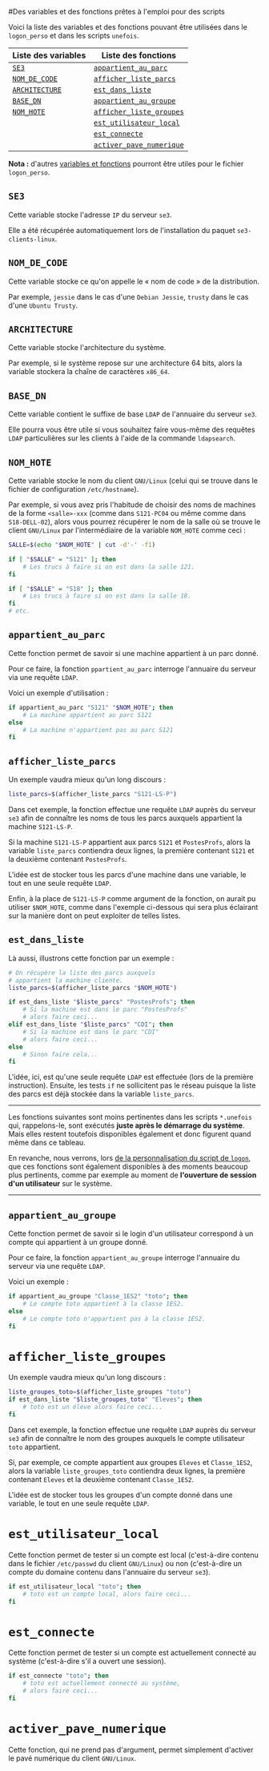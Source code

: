 #Des variables et des fonctions prêtes à l'emploi pour des scripts

Voici la liste des variables et des fonctions pouvant être utilisées dans le `logon_perso` et dans les scripts `unefois`.

 **Liste des variables**           | **Liste des fonctions**
-----------------------------------|-------------------------------------------------------
  [`SE3`](#se3)                    |  [`appartient_au_parc`](#appartient_au_parc)
  [`NOM_DE_CODE`](#nom_de_code)    |  [`afficher_liste_parcs`](#afficher_liste_parcs)
  [`ARCHITECTURE`](#architecture)  |  [`est_dans_liste`](#est_dans_liste)
  [`BASE_DN`](#base_dn)            |  [`appartient_au_groupe`](#appartient_au_groupe)
  [`NOM_HOTE`](#nom_hote)          |  [`afficher_liste_groupes`](#afficher_liste_groupes)
                                   |  [`est_utilisateur_local`](#est_utilisateur_local)
                                   |  [`est_connecte`](#est_connecte)
                                   |  [`activer_pave_numerique`](#activer_pave_numerique)

**Nota :** d'autres [variables et fonctions](variables_fonctions_logon.md) pourront être utiles pour le fichier `logon_perso`.


## `SE3`

Cette variable stocke l'adresse `IP` du serveur `se3`.

Elle a été récupérée automatiquement lors de l'installation du paquet `se3-clients-linux`.


## `NOM_DE_CODE`

Cette variable stocke ce qu'on appelle le « nom de code » de la distribution.

Par exemple, `jessie` dans le cas d'une `Debian Jessie`, `trusty` dans le cas d'une `Ubuntu Trusty`.


## `ARCHITECTURE`

Cette variable stocke l'architecture du système.

Par exemple, si le système repose sur une architecture 64 bits, alors la variable stockera la chaîne de caractères `x86_64`.


## `BASE_DN`

Cette variable contient le suffixe de base `LDAP` de l'annuaire du serveur `se3`.

Elle pourra vous être utile si vous souhaitez faire vous-même des requêtes `LDAP` particulières sur les clients à l'aide de la commande `ldapsearch`.


## `NOM_HOTE`

Cette variable stocke le nom du client `GNU/Linux` (celui qui se trouve dans le fichier de configuration `/etc/hostname`).

Par exemple, si vous avez pris l'habitude de choisir des noms de machines de la forme `<salle>-xxx` (comme dans `S121-PC04` ou même comme dans `S18-DELL-02`), alors vous pourrez récupérer le nom de la salle où se trouve le client `GNU/Linux` par l'intermédiaire de la variable `NOM_HOTE` comme ceci :
```sh
SALLE=$(echo "$NOM_HOTE" | cut -d'-' -f1)

if [ "$SALLE" = "S121" ]; then
    # Les trucs à faire si on est dans la salle 121.
fi

if [ "$SALLE" = "S18" ]; then
    # Les trucs à faire si on est dans la salle 18.
fi
# etc.
```


## `appartient_au_parc`

Cette fonction permet de savoir si une machine appartient à un parc donné.

Pour ce faire, la fonction `ppartient_au_parc` interroge l'annuaire du serveur via une requête `LDAP`.

Voici un exemple d'utilisation :
```sh
if appartient_au_parc "S121" "$NOM_HOTE"; then
    # La machine appartient au parc S121
else
    # La machine n'appartient pas au parc S121
fi
```


## `afficher_liste_parcs`

Un exemple vaudra mieux qu'un long discours :
```sh
liste_parcs=$(afficher_liste_parcs "S121-LS-P")
```

Dans cet exemple, la fonction effectue une requête `LDAP` auprès du serveur `se3` afin de connaître les noms de tous les parcs auxquels appartient la machine `S121-LS-P`.

Si la machine `S121-LS-P` appartient aux parcs `S121` et `PostesProfs`, alors la variable `liste_parcs` contiendra deux lignes, la première contenant `S121` et la deuxième contenant `PostesProfs`.

L'idée est de stocker tous les parcs d'une machine dans une variable, le tout en une seule requête `LDAP`.

Enfin, à la place de `S121-LS-P` comme argument de la fonction, on aurait pu utiliser `$NOM_HOTE`, comme dans l'exemple ci-dessous qui sera plus éclairant sur la manière dont on peut exploiter de telles listes.


## `est_dans_liste`

Là aussi, illustrons cette fonction par un exemple :
```sh
# On récupère la liste des parcs auxquels
# appartient la machine cliente.
liste_parcs=$(afficher_liste_parcs "$NOM_HOTE")

if est_dans_liste "$liste_parcs" "PostesProfs"; then
    # Si la machine est dans le parc "PostesProfs"
    # alors faire ceci...
elif est_dans_liste "$liste_parcs" "CDI"; then
    # Si la machine est dans le parc "CDI"
    # alors faire ceci...
else
    # Sinon faire cela...
fi
```

L'idée, ici, est qu'une seule requête `LDAP` est effectuée (lors de la première instruction). Ensuite, les tests `if` ne sollicitent pas le réseau puisque la liste des parcs est déjà stockée dans la variable `liste_parcs`.


----

Les fonctions suivantes sont moins pertinentes dans les scripts `*.unefois` qui, rappelons-le, sont exécutés **juste après le démarrage du système**. Mais elles restent toutefois disponibles également et donc figurent quand même dans ce tableau.

En revanche, nous verrons, lors [de la personnalisation du script de `logon`](script_logon.md#personnaliser-le-script-de-logon), que ces fonctions sont également disponibles à des moments beaucoup plus pertinents, comme par exemple au moment de **l'ouverture de session d'un utilisateur** sur le système.

----


## `appartient_au_groupe`

Cette fonction permet de savoir si le login d'un utilisateur correspond à un compte qui appartient à un groupe donné.

Pour ce faire, la fonction `appartient_au_groupe` interroge l'annuaire du serveur via une requête `LDAP`.

Voici un exemple :
```sh
if appartient_au_groupe "Classe_1ES2" "toto"; then
    # Le compte toto appartient à la classe 1ES2.
else
    # Le compte toto n'appartient pas à la classe 1ES2.
fi
```


# `afficher_liste_groupes`

Un exemple vaudra mieux qu'un long discours :
```sh
liste_groupes_toto=$(afficher_liste_groupes "toto")
if est_dans_liste "$liste_groupes_toto" "Eleves"; then
    # toto est un élève alors faire ceci...
fi
```

Dans cet exemple, la fonction effectue une requête `LDAP` auprès du serveur `se3` afin de connaître le nom des groupes auxquels le compte utilisateur `toto` appartient.

Si, par exemple, ce compte appartient aux groupes `Eleves` et `Classe_1ES2`, alors la variable `liste_groupes_toto` contiendra deux lignes, la première contenant `Eleves` et la deuxième contenant `Classe_1ES2`.

L'idée est de stocker tous les groupes d'un compte donné dans une variable, le tout en une seule requête `LDAP`.


# `est_utilisateur_local`

Cette fonction permet de tester si un compte est local (c'est-à-dire contenu dans le fichier `/etc/passwd` du client `GNU/Linux`) ou non (c'est-à-dire un compte du domaine contenu dans l'annuaire du serveur `se3`).

```sh
if est_utilisateur_local "toto"; then
    # toto est un compte local, alors faire ceci...
fi
```

# `est_connecte`

Cette fonction permet de tester si un compte est actuellement connecté au système (c'est-à-dire s'il a ouvert une session).

```sh
if est_connecte "toto"; then
    # toto est actuellement connecté au système,
    # alors faire ceci...
fi
```

# `activer_pave_numerique`

Cette fonction, qui ne prend pas d'argument, permet simplement d'activer le pavé numérique du client `GNU/Linux`.

